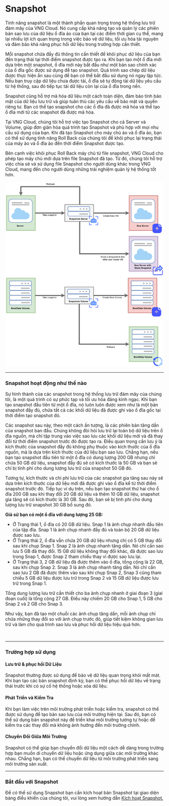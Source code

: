 # Snapshot

Tính năng snapshot là một thành phần quan trọng trong hệ thống lưu trữ đám mây của VNG Cloud. Nó cung cấp khả năng tạo và quản lý các phiên bản sao lưu của dữ liệu ổ đĩa ảo của bạn tại các điểm thời gian cụ thể, mang lại nhiều lợi ích quan trọng trong việc bảo vệ dữ liệu, tối ưu hóa tài nguyên và đảm bảo khả năng phục hồi dữ liệu trong trường hợp cần thiết.

Mỗi snapshot chứa đầy đủ thông tin cần thiết để khôi phục dữ liệu của bạn đến trạng thái tại thời điểm snapshot được tạo ra. Khi bạn tạo một ổ đĩa mới dựa trên một snapshot, ổ đĩa mới này bắt đầu như một bản sao chính xác của ổ đĩa gốc được sử dụng để tạo snapshot. Quá trình sao chép dữ liệu được thực hiện ẩn sau cùng để bạn có thể bắt đầu sử dụng nó ngay lập tức. Nếu bạn truy cập dữ liệu chưa được tải, ổ đĩa sẽ tự động tải dữ liệu yêu cầu từ hệ thống, sau đó tiếp tục tải dữ liệu còn lại của ổ đĩa trong nền.

Snapshot cũng hỗ trợ mã hóa dữ liệu một cách toàn diện, đảm bảo tính bảo mật của dữ liệu lưu trữ và giúp tuân thủ các yêu cầu về bảo mật và quyền riêng tư. Bạn có thể tạo snapshot cho các ổ đĩa đã được mã hóa và thể tạo ổ đĩa mới từ các snapshot đã được mã hóa.

Tại VNG Cloud, chúng tôi hỗ trợ việc tạo Snapshot cho cả Server và Volume, giúp đơn giản hóa quá trình tạo Snapshot và phù hợp với mọi nhu cầu sử dụng của bạn. Khi đã tạo Snapshot cho máy chủ ảo và ổ đĩa ảo, bạn có thể sử dụng tính năng Roll Back của chúng tôi để khôi phục lại trạng thái của máy ảo và ổ đĩa ảo đến thời điểm Snapshot được tạo.

Bên cạnh việc khôi phục Roll Back máy chủ từ file snapshot, VNG Cloud cho phép tạo máy chủ mới dựa trên file Snapshot đã tạo. Từ đó, chúng tôi hỗ trợ việc chia sẻ và sử dụng file Snapshot cho người dùng khác trong VNG Cloud, mang đến cho người dùng những trải nghiệm quản lý hệ thống tốt hơn.

![Image](https://github.com/vngcloud/docs/blob/main/Vietnamese/.gitbook/assets/image%20(382).png?raw=true)



***

### **Snapshot hoạt động như thế nào** 

Sự hình thành của các snapshot trong hệ thống lưu trữ đám mây của chúng tôi, là một quá trình có sự phức tạp và tối ưu hóa đáng kinh ngạc. Khi bạn tạo snapshot đầu tiên từ một ổ đĩa, nó luôn luôn được xem như là một bản snapshot đầy đủ, chứa tất cả các khối dữ liệu đã được ghi vào ổ đĩa gốc tại thời điểm tạo snapshot đó.

Các snapshot sau này, theo một cách ấn tượng, là các phiên bản tăng dần của snapshot ban đầu. Chúng không đòi hỏi lưu trữ lại toàn bộ dữ liệu trên ổ đĩa nguồn, mà chỉ tập trung vào việc sao lưu các khối dữ liệu mới và đã thay đổi từ thời điểm snapshot trước đó được tạo ra. Điều quan trọng cần lưu ý là kích thước của snapshot đầy đủ không phụ thuộc vào kích thước của ổ đĩa nguồn, mà là dựa trên kích thước của dữ liệu bạn sao lưu. Chẳng hạn, nếu bạn tạo snapshot đầu tiên từ một ổ đĩa có dung lượng 200 GB nhưng chỉ chứa 50 GB dữ liệu, snapshot đầy đủ sẽ có kích thước là 50 GB và bạn sẽ chỉ bị tính phí cho dung lượng lưu trữ của snapshot 50 GB đó.

Tương tự, kích thước và chi phí lưu trữ của các snapshot gia tăng sau này sẽ dựa trên kích thước của dữ liệu mới đã được ghi vào ổ đĩa kể từ thời điểm snapshot trước đó. Tiếp tục ví dụ trên, nếu bạn tạo snapshot thứ hai cho ổ đĩa 200 GB sau khi thay đổi 20 GB dữ liệu và thêm 10 GB dữ liệu, snapshot gia tăng sẽ có kích thước là 30 GB. Sau đó, bạn sẽ bị tính phí cho dung lượng lưu trữ snapshot 30 GB bổ sung đó. 

**Giả sử bạn có một ổ đĩa với dung lượng 25 GB:**

* Ở Trạng thái 1, ổ đĩa có 20 GB dữ liệu. Snap 1 là ảnh chụp nhanh đầu tiên của tập đĩa. Snap 1 là ảnh chụp nhanh đầy đủ và toàn bộ 20 GB dữ liệu được sao lưu.
* Ở Trạng thái 2, ổ đĩa vẫn chứa 20 GB dữ liệu nhưng chỉ có 5 GB thay đổi sau khi chụp Snap 1. Snap 2 là ảnh chụp nhanh tăng dần. Nó chỉ cần sao lưu 5 GB đã thay đổi. 15 GB dữ liệu không thay đổi khác, đã được sao lưu trong Snap 1, được Snap 2 tham chiếu thay vì được sao lưu lại.
* Ở Trạng thái 3, 2 GB dữ liệu đã được thêm vào ổ đĩa, tổng cộng là 22 GB, sau khi chụp Snap 2. Snap 3 là ảnh chụp nhanh tăng dần. Nó chỉ cần sao lưu 2 GB đã được thêm vào sau khi chụp Snap 2, Snap 3 cũng tham chiếu 5 GB dữ liệu được lưu trữ trong Snap 2 và 15 GB dữ liệu được lưu trữ trong Snap 1.

Tổng dung lượng lưu trữ cần thiết cho ba ảnh chụp nhanh ở giai đoạn 3 (giai đoạn cuối) là tổng cộng 27 GB. Điều này chiếm 20 GB cho Snap 1, 5 GB cho Snap 2 và 2 GB cho Snap 3.

Như vậy, bạn đã tạo một chuỗi các ảnh chụp tăng dần, mỗi ảnh chụp chỉ chứa những thay đổi so với ảnh chụp trước đó, giúp tiết kiệm không gian lưu trữ và làm cho quá trình sao lưu và phục hồi dữ liệu hiệu quả hơn.

<figure><img src="https://docs.vngcloud.vn/download/attachments/64553870/image2023-10-3_21-18-15.png?version=1&#x26;modificationDate=1696342696000&#x26;api=v2" alt=""><figcaption></figcaption></figure>

***

### **Trường hợp sử dụng** 

#### **Lưu trữ & phục hồi Dữ Liệu** 

Snapshot thường được sử dụng để bảo vệ dữ liệu quan trọng khỏi mất mát. Khi bạn tạo các bản snapshot định kỳ, bạn có thể phục hồi dữ liệu về trạng thái trước khi có sự cố hệ thống hoặc xóa dữ liệu.

#### **Phát Triển và Kiểm Tra** 

Khi bạn làm việc trên môi trường phát triển hoặc kiểm tra, snapshot có thể được sử dụng để tạo bản sao lưu của môi trường hiện tại. Sau đó, bạn có thể sử dụng bản snapshot này để triển khai môi trường tương tự hoặc để kiểm tra các thay đổi mà không ảnh hưởng đến môi trường chính.

#### **Chuyển Đổi Giữa Môi Trường** 

Snapshot có thể giúp bạn chuyển đổi dữ liệu một cách dễ dàng trong trường hợp bạn muốn di chuyển dữ liệu hoặc ứng dụng giữa các môi trường khác nhau. Chẳng hạn, bạn có thể chuyển dữ liệu từ môi trường phát triển sang môi trường sản xuất.

***

### **Bắt đầu với Snapshot** 

Để có thể sử dụng Snapshot bạn cần kích hoạt bản Snapshot tại giao diện bảng điều khiển của chúng tôi, vui lòng xem hướng dẫn [Kích hoạt Snapshot.](https://docs.vngcloud.vn/vng-cloud-document/vn/vserver/compute-hcm03-1a/snapshot/kich-hoat-snapshot)
